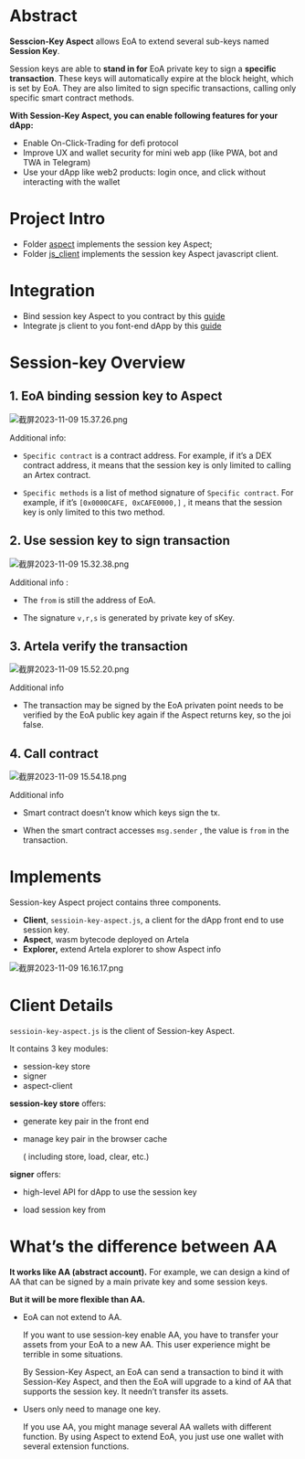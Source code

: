 # Abstract

**Sesscion-Key Aspect** allows EoA to extend several sub-keys named **Session Key**.

Session keys are able to **stand in for** EoA private key to sign a **specific transaction**. These keys will automatically expire at the block height, which is set by EoA. They are also limited to sign specific transactions, calling only specific smart contract methods.

**With Session-Key Aspect, you can enable following features for your dApp:**
* Enable On-Click-Trading for defi protocol
* Improve UX and wallet security for mini web app (like PWA, bot and TWA in Telegram)
* Use your dApp like web2 products: login once, and click without interacting with the wallet

# Project Intro

* Folder [aspect](https://github.com/artela-network/session-key-aspect/blob/main/aspect/README.md) implements the session key Aspect;
* Folder [js_client](https://github.com/artela-network/session-key-aspect/blob/main/js_client/session_key_aspect_client/README.md) implements the session key Aspect javascript client.

# Integration
* Bind session key Aspect to you contract by this [guide](https://github.com/artela-network/session-key-aspect/blob/main/aspect/README.md)
* Integrate js client to you font-end dApp by this [guide](https://github.com/artela-network/session-key-aspect/blob/main/js_client/session_key_aspect_client/README.md)


# Session-key Overview

## 1. EoA binding session key to Aspect

![截屏2023-11-09 15.37.26.png](https://github.com/artela-network/session-key-aspect/blob/main/img/2023-11-09-15.37.26.png)



Additional info:

- `Specific contract` is a contract address. For example, if it’s a DEX contract address, it means that the session key is only limited to calling an Artex contract.

- `Specific methods` is a list of method signature of `Specific contract`. For example, if it’s `[0x0000CAFE, 0xCAFE0000,]` , it means that the session key is only limited to this two method.

  

## 2. Use session key to sign transaction

![截屏2023-11-09 15.32.38.png](https://github.com/artela-network/session-key-aspect/blob/main/img/2023-11-09-15.32.38.png)

Additional info :

- The `from` is still the address of EoA.

- The signature `v,r,s` is generated by private key of sKey.

  

## 3. Artela verify the transaction

![截屏2023-11-09 15.52.20.png](https://github.com/artela-network/session-key-aspect/blob/main/img/2023-11-09-15.52.20.png)

Additional info

- The transaction may be signed by the EoA privaten point needs to be verified by the EoA public key again if the Aspect returns key, so the joi false.

  

## 4. Call contract

![截屏2023-11-09 15.54.18.png](https://github.com/artela-network/session-key-aspect/blob/main/img/2023-11-09-15.54.18.png)

Additional info

- Smart contract doesn’t know which keys sign the tx.

- When the smart contract accesses `msg.sender` , the value is `from` in the transaction.

  

# Implements

Session-key Aspect project contains three components.

- **Client**, `sessioin-key-aspect.js`, a client for the dApp front end to use session key.
- **Aspect**, wasm bytecode deployed on Artela
- **Explorer,** extend Artela explorer to show Aspect info


![截屏2023-11-09 16.16.17.png](https://github.com/artela-network/session-key-aspect/blob/main/img/2023-11-09-16.16.17.png)



# Client Details

`sessioin-key-aspect.js` is the client of Session-key Aspect.

It contains 3 key modules:

- session-key store
- signer
- aspect-client

**session-key store** offers:

- generate key pair in the front end

- manage key pair in the browser cache

  ( including store, load, clear, etc.)

**signer** offers:

- high-level API for dApp to use the session key

- load session key from

  

# What’s the difference between AA

**It works like AA (abstract account).** For example, we can design a kind of AA that can be signed by a main private key and some session keys.

**But it will be more flexible than AA.**

- EoA can not extend to AA.

  If you want to use session-key enable AA, you have to transfer your assets from your EoA to a new AA. This user experience might be terrible in some situations.

  By Session-Key Aspect, an EoA can send a transaction to bind it with Session-Key Aspect, and then the EoA will upgrade to a kind of AA that supports the session key. It needn’t transfer its assets.

- Users only need to manage one key.

  If you use AA, you might manage several AA wallets with different function. By using Aspect to extend EoA, you just use one wallet with several extension functions.
